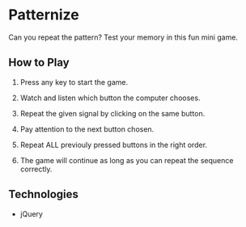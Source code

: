 # Patternize

Can you repeat the pattern? Test your memory in this fun mini game.

## How to Play

1. Press any key to start the game.

2. Watch and listen which button the computer chooses.

3. Repeat the given signal by clicking on the same button.

4. Pay attention to the next button chosen.

5. Repeat ALL previouly pressed buttons in the right order.

6. The game will continue as long as you can repeat the sequence correctly.

## Technologies

* jQuery